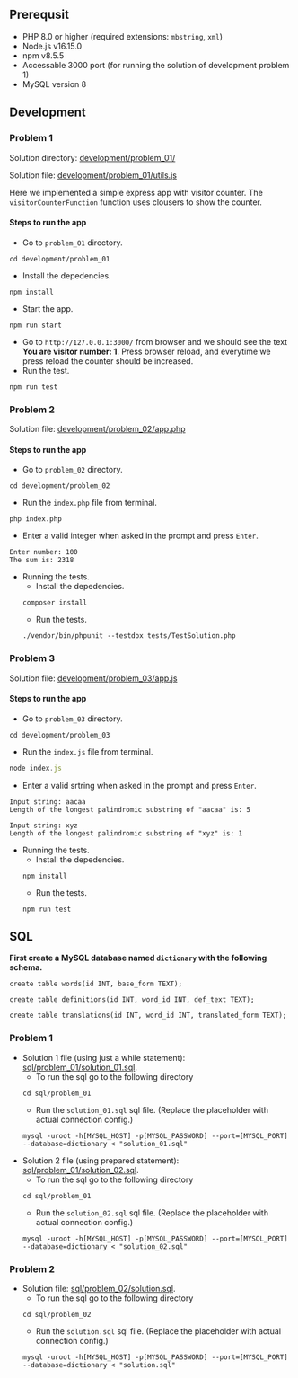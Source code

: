 ## Prerequsit
* PHP 8.0 or higher (required extensions: `mbstring`, `xml`)
* Node.js v16.15.0
* npm v8.5.5
* Accessable 3000 port (for running the solution of development problem 1)
* MySQL version 8

## Development

### Problem 1
Solution directory: [development/problem_01/](development/problem_01/)

Solution file: [development/problem_01/utils.js](development/problem_01/utils.js)

Here we implemented a simple express app with visitor counter. The `visitorCounterFunction` function uses clousers to show the counter.

#### Steps to run the app
* Go to `problem_01` directory.
```
cd development/problem_01
```
* Install the depedencies.
```
npm install
```
* Start the app.
```
npm run start
```
* Go to `http://127.0.0.1:3000/` from browser and we should see the text <b>You are visitor number: 1</b>. Press browser reload, and everytime we press reload the counter should be increased.
* Run the test.
```
npm run test
```

### Problem 2
Solution file: [development/problem_02/app.php](development/problem_02/app.php)

#### Steps to run the app
* Go to `problem_02` directory.
```
cd development/problem_02
```
* Run the `index.php` file from terminal.
```
php index.php
```
* Enter a valid integer when asked in the prompt and press `Enter`.
```
Enter number: 100
The sum is: 2318
```
* Running the tests.
    * Install the depedencies.
    ```
    composer install
    ```
    * Run the tests.
    ```
    ./vendor/bin/phpunit --testdox tests/TestSolution.php
    ```


### Problem 3
Solution file: [development/problem_03/app.js](development/problem_03/app.js)

#### Steps to run the app
* Go to `problem_03` directory.
```
cd development/problem_03
```
* Run the `index.js` file from terminal.
```app.js
node index.js
```
* Enter a valid srtring when asked in the prompt and press `Enter`.
```
Input string: aacaa
Length of the longest palindromic substring of "aacaa" is: 5

Input string: xyz
Length of the longest palindromic substring of "xyz" is: 1
```
* Running the tests.
    * Install the depedencies.
    ```
    npm install
    ```
    * Run the tests.
    ```
    npm run test
    ```


## SQL

<b>First create a MySQL database named `dictionary` with the following schema.</b>
```
create table words(id INT, base_form TEXT);

create table definitions(id INT, word_id INT, def_text TEXT);

create table translations(id INT, word_id INT, translated_form TEXT);
```

### Problem 1
* Solution 1 file (using just a while statement): [sql/problem_01/solution_01.sql](sql/problem_01/solution_01.sql).
    * To run the sql go to the following directory
    ```
    cd sql/problem_01
    ```
    * Run the `solution_01.sql` sql file. (Replace the placeholder with actual connection config.)
    ```
    mysql -uroot -h[MYSQL_HOST] -p[MYSQL_PASSWORD] --port=[MYSQL_PORT] --database=dictionary < "solution_01.sql"
    ```
* Solution 2 file (using prepared statement): [sql/problem_01/solution_02.sql](sql/problem_01/solution_02.sql).
    * To run the sql go to the following directory
    ```
    cd sql/problem_01
    ```
    * Run the `solution_02.sql` sql file. (Replace the placeholder with actual connection config.)
    ```
    mysql -uroot -h[MYSQL_HOST] -p[MYSQL_PASSWORD] --port=[MYSQL_PORT] --database=dictionary < "solution_02.sql"
    ```

### Problem 2
* Solution file: [sql/problem_02/solution.sql](sql/problem_02/solution.sql).
    * To run the sql go to the following directory
    ```
    cd sql/problem_02
    ```
    * Run the `solution.sql` sql file. (Replace the placeholder with actual connection config.)
    ```
    mysql -uroot -h[MYSQL_HOST] -p[MYSQL_PASSWORD] --port=[MYSQL_PORT] --database=dictionary < "solution.sql"
    ```
